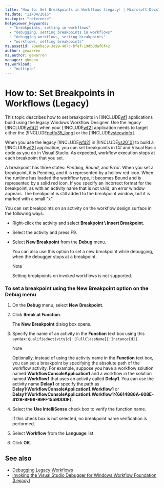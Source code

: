 ```yaml
---
title: "How to: Set Breakpoints in Workflows (Legacy) | Microsoft Docs"
ms.date: "11/04/2016"
ms.topic: "reference"
helpviewer_keywords: 
  - "breakpoints, setting in workflows"
  - "debugging, setting breakpoints in workflows"
  - "debugging workflows, setting breakpoints"
  - "workflows, setting breakpoints"
ms.assetid: 78e0be39-3e99-487c-bfef-19db0daf6f42
author: gewarren
ms.author: gewarren
manager: ghogen
ms.workload: 
  - "multiple"
---
```

# How to: Set Breakpoints in Workflows (Legacy)
This topic describes how to set breakpoints in [!INCLUDE[wf](../workflow-designer/includes/wf_md.md)] applications build using the legacy Windows Workflow Designer. Use the legacy [!INCLUDE[wfd2](../workflow-designer/includes/wfd2_md.md)] when your [!INCLUDE[wf2](../workflow-designer/includes/wf2_md.md)] application needs to target either the [!INCLUDE[netfx35_long](../workflow-designer/includes/netfx35_long_md.md)] or the [!INCLUDE[vstecwinfx](../workflow-designer/includes/vstecwinfx_md.md)].

 When you use the legacy [!INCLUDE[wfd2](../workflow-designer/includes/wfd2_md.md)] in [!INCLUDE[vs2010](../misc/includes/vs2010_md.md)] to build a [!INCLUDE[wf2](../workflow-designer/includes/wf2_md.md)] application, you can set breakpoints in C# and Visual Basic code as you do in Visual Studio. As expected, workflow execution stops at each breakpoint that you set.

 A breakpoint has three states: *Pending*, *Bound*, and *Error*. When you set a breakpoint, it is Pending, and it is represented by a hollow red icon. When the runtime has loaded the workflow type, it becomes Bound and is represented by a solid red icon. If you specify an incorrect format for the breakpoint, as with an activity name that is not valid, an error window appears. The breakpoint is still added to the breakpoint window, but it is marked with a small "x".

 You can set breakpoints on an activity on the workflow design surface in the following ways:

-   Right-click the activity and select **Breakpoint \ Insert Breakpoint**.

-   Select the activity and press F9.

-   Select **New Breakpoint** from the **Debug** menu.

     You can also use this option to set a new breakpoint while debugging, when the debugger stops at a breakpoint.

    > [!NOTE]
    > Setting breakpoints on invoked workflows is not supported.

### To set a breakpoint using the New Breakpoint option on the Debug menu

1.  On the **Debug** menu, select **New Breakpoint**.

2.  Click **Break at Function**.

     The **New Breakpoint** dialog box opens.

3.  Specify the name of an activity in the **Function** text box using this syntax: `QualifiedActivityId[:[FullClassName][:InstanceId]]`.

    > [!NOTE]
    > Optionally, instead of using the activity name in the **Function** text box, you can set a breakpoint by specifying the absolute path of the workflow activity. For example, suppose you have a workflow solution named **WorkflowConsoleApplication1** and a workflow in the solution named **Workflow1** that uses an activity called **Delay1**. You can use the activity name **Delay1** or specify the path as **Delay1:WorkflowConsoleApplication1.Workflow1** or **Delay1:WorkflowConsoleApplication1.Workflow1:{6614886A-608E-412B-BF98-99FF1559DDDF}**.

4.  Select the **Use IntelliSense** check box to verify the function name.

     If this check box is not selected, no breakpoint name verification is performed.

5.  Select **Workflow** from the **Language** list.

6.  Click **OK**.

## See also

- [Debugging Legacy Workflows](../workflow-designer/debugging-legacy-workflows.md)
- [Invoking the Visual Studio Debugger for Windows Workflow Foundation (Legacy)](../workflow-designer/invoking-the-visual-studio-debugger-for-windows-workflow-foundation-legacy.md)